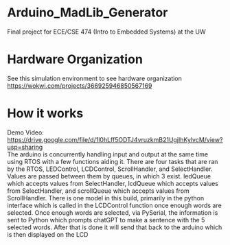 # Arduino_MadLib_Generator
Final project for ECE/CSE 474 (Intro to Embedded Systems) at the UW

# Hardware Organization
See this simulation environment to see hardware organization
https://wokwi.com/projects/366925946850567169

# How it works
Demo Video: https://drive.google.com/file/d/1l0hLff5ODTJ4vruzkmB21UgjIhKylvcM/view?usp=sharing <br>
The arduino is concurrently handling input and output at the same time using RTOS with a few 
functions aiding it. There are four tasks that are ran by the RTOS, LEDControl, LCDControl,
ScrollHandler, and SelectHandler. Values are passed between them by queues, in which 3 exist.
ledQueue which accepts values from SelectHandler, lcdQueue which accepts values from SelectHandler,
and scrollQueue which accepts values from ScrollHandler. There is one model in this build, primarily
in the python interface which is called in the LCDControl function once enough words are selected. 
Once enough words are selected, via PySerial, the information is sent to Python which prompts
chatGPT to make a sentence with the 5 selected words. After that is done it will send that back
to the arduino which is then displayed on the LCD
